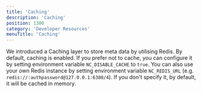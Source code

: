 ```yaml
---
title: 'Caching'
description: 'Caching'
position: 1300
category: 'Developer Resources'
menuTitle: 'Caching'
---
```


We introduced a Caching layer to store meta data by utilising Redis. By default, caching is enabled. If you prefer not to cache, you can configure it by setting environment variable `NC_DISABLE_CACHE` to `true`. You can also use your own Redis instance by setting environment variable `NC_REDIS_URL` (e.g. `redis://:authpassword@127.0.0.1:6380/4`). If you don't specify it, by default, it will be cached in memory.